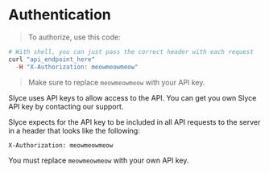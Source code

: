 # Authentication

> To authorize, use this code:

```php
# With shell, you can just pass the correct header with each request
curl "api_endpoint_here"
  -H "X-Authorization: meowmeowmeow"
```

> Make sure to replace `meowmeowmeow` with your API key.

Slyce uses API keys to allow access to the API. You can get you own Slyce API key by contacting our support.

Slyce expects for the API key to be included in all API requests to the server in a header that looks like the following:

`X-Authorization: meowmeowmeow`

<aside class="notice">
You must replace <code>meowmeowmeow</code> with your own API key.
</aside>